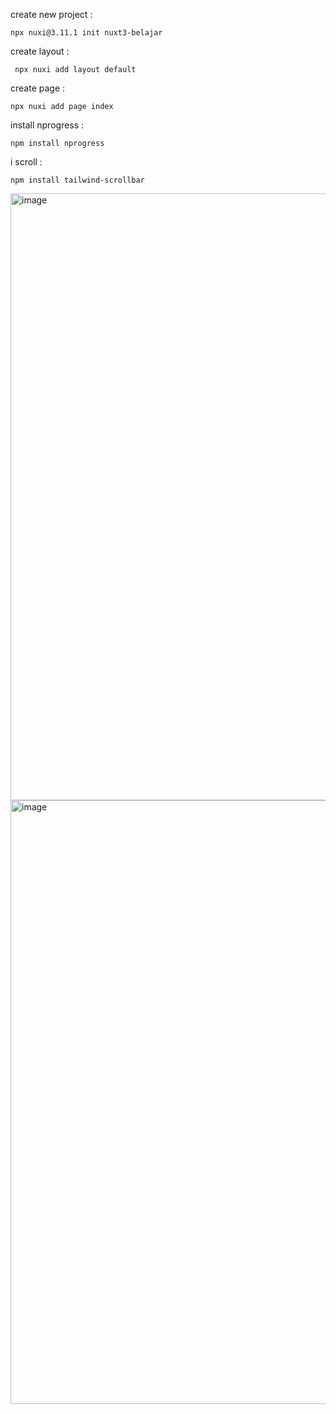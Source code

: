 create new project : 
```
npx nuxi@3.11.1 init nuxt3-belajar
```
create layout : 
```
 npx nuxi add layout default
```
create page :
```
npx nuxi add page index
```  

install nprogress :
```
npm install nprogress
```
i scroll :
```
npm install tailwind-scrollbar
```

<img width="1919" height="971" alt="image" src="https://github.com/user-attachments/assets/e62ff1e2-ca03-4fac-88ce-6ba6ea940386" /> 
<img width="1919" height="966" alt="image" src="https://github.com/user-attachments/assets/f97a59ce-4359-4776-813d-afa4ec863c6d" />
